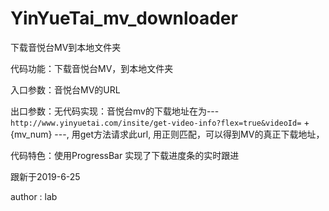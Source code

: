 # YinYueTai_mv_downloader
下载音悦台MV到本地文件夹



代码功能：下载音悦台MV，到本地文件夹

入口参数：音悦台MV的URL

出口参数：无代码实现：音悦台mv的下载地址在为--- `http://www.yinyuetai.com/insite/get-video-info?flex=true&videoId=` + {mv_num} ---,        用get方法请求此url, 用正则匹配，可以得到MV的真正下载地址，

代码特色：使用ProgressBar 实现了下载进度条的实时跟进





跟新于2019-6-25

author : lab



